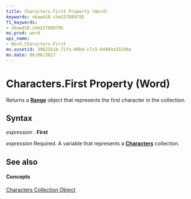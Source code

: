```yaml
---
title: Characters.First Property (Word)
keywords: vbawd10.chm157089795
f1_keywords:
- vbawd10.chm157089795
ms.prod: word
api_name:
- Word.Characters.First
ms.assetid: 39622b1b-71fa-09b4-c7c5-84403a33249a
ms.date: 06/08/2017
---
```



# Characters.First Property (Word)

Returns a  **[Range](Word.Range.md)** object that represents the first character in the collection.


## Syntax

 _expression_ . **First**

 _expression_ Required. A variable that represents a **[Characters](Word.characters.md)** collection.


## See also


#### Concepts


[Characters Collection Object](Word.characters.md)

